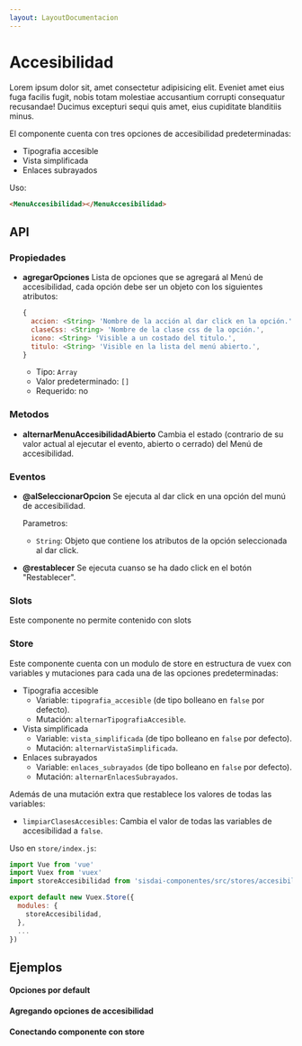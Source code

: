 ```yaml
---
layout: LayoutDocumentacion
---
```


# Accesibilidad

Lorem ipsum dolor sit, amet consectetur adipisicing elit. Eveniet amet eius fuga facilis fugit, nobis totam molestiae accusantium corrupti consequatur recusandae! Ducimus excepturi sequi quis amet, eius cupiditate blanditiis minus.

El componente cuenta con tres opciones de accesibilidad predeterminadas:
- Tipografia accesible
- Vista simplificada
- Enlaces subrayados

Uso:

```html
<MenuAccesibilidad></MenuAccesibilidad>
```

## API

### Propiedades

- **agregarOpciones**
  Lista de opciones que se agregará al Menú de accesibilidad, cada opción debe ser un objeto con los siguientes atributos:
  ```js
  {
    accion: <String> 'Nombre de la acción al dar click en la opción.',
    claseCss: <String> 'Nombre de la clase css de la opción.',
    icono: <String> 'Visible a un costado del titulo.',
    titulo: <String> 'Visible en la lista del menú abierto.',
  }
  ```

  - Tipo: `Array`
  - Valor predeterminado: `[]`
  - Requerido: no

### Metodos

- **alternarMenuAccesibilidadAbierto**
  Cambia el estado (contrario de su valor actual al ejecutar el evento, abierto o cerrado) del Menú de accesibilidad.

### Eventos

- **@alSeleccionarOpcion**
  Se ejecuta al dar click en una opción del munú de accesibilidad.

  Parametros:
  - `String`: Objeto que contiene los atributos de la opción seleccionada al dar click.

- **@restablecer**
  Se ejecuta cuanso se ha dado click en el botón "Restablecer".

### Slots

Este componente no permite contenido con slots

### Store

Este componente cuenta con un modulo de store en estructura de vuex con variables y mutaciones para cada una de las opciones predeterminadas:
- Tipografia accesible
  - Variable: `tipografia_accesible` (de tipo bolleano en `false` por defecto).
  - Mutación: `alternarTipografiaAccesible`.
- Vista simplificada
  - Variable: `vista_simplificada` (de tipo bolleano en `false` por defecto).
  - Mutación: `alternarVistaSimplificada`.
- Enlaces subrayados
  - Variable: `enlaces_subrayados` (de tipo bolleano en `false` por defecto).
  - Mutación: `alternarEnlacesSubrayados`.

Además de una mutación extra que restablece los valores de todas las variables:
- `limpiarClasesAccesibles`:
  Cambia el valor de todas las variables de accesibilidad a `false`.

Uso en `store/index.js`:

```javascript
import Vue from 'vue'
import Vuex from 'vuex'
import storeAccesibilidad from 'sisdai-componentes/src/stores/accesibilidad'

export default new Vuex.Store({
  modules: {
    storeAccesibilidad,
  },
  ...
})
```

## Ejemplos

#### Opciones por default

<utils-ejemplo-doc ruta="menu-accesibilidad/basico.vue"/>

#### Agregando opciones de accesibilidad

<utils-ejemplo-doc ruta="menu-accesibilidad/agregando-opciones.vue"/>

#### Conectando componente con store
